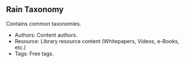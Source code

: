 ## Rain Taxonomy
Contains common taxonomies.

- Authors: Content authors. 
- Resource: Library resource content (Whitepapers, Videos, e-Books, etc.)
- Tags: Free tags.
